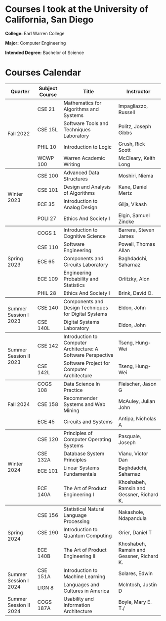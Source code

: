 # Courses I took at the University of California, San Diego

**College:** Earl Warren College

**Major:** Computer Engineering

**Intended Degree:** Bachelor of Science

# Courses Calendar 

<table>
    <thead>
        <tr>
            <th>Quarter</th>
            <th>Subject Course</th>
            <th>Title</th>
            <th>Instructor</th>
        </tr>
    </thead>
    <tbody>
        <tr>
            <td rowspan=4>Fall 2022</td>
            <td>CSE 21</td>
            <td>Mathematics for Algorithms and Systems</td>
            <td>Impagliazzo, Russell</td>
        </tr>
        <tr>
            <td>CSE 15L</td>
            <td>Software Tools and Techniques Laboratory</td>
            <td>Politz, Joseph Gibbs</td>
        </tr>
        <tr>
            <td>PHIL 10</td>
            <td>Introduction to Logic</td>
            <td>Grush, Rick Scott</td>
        </tr>
        <tr>
            <td>WCWP 100</td>
            <td>Warren Academic Writing</td>
            <td>McCleary, Keith Long</td>
        </tr>
    </tbody>
    <tbody>
        <tr>
            <td rowspan=4>Winter 2023</td>
            <td>CSE 100</td>
            <td>Advanced Data Structures </td>
            <td>Moshiri, Niema</td>
        </tr>
        <tr>
            <td>CSE 101</td>
            <td>Design and Analysis of Algorithms</td>
            <td>Kane, Daniel Mertz</td>
        </tr>
        <tr>
            <td>ECE 35</td>
            <td>Introduction to Analog Design</td>
            <td>Gilja, Vikash</td>
        </tr>
        <tr>
            <td>POLI 27</td>
            <td>Ethics And Society I</td>
            <td>Elgin, Samuel Zincke</td>
        </tr>
    </tbody>
    <tbody>
        <tr>
            <td rowspan=5>Spring 2023</td>
            <td>COGS 1</td>
            <td>Introduction to Cognitive Science</td>
            <td>Barrera, Steven James</td>
        </tr>
        <tr>
            <td>CSE 110</td>
            <td>Software Engineering</td>
            <td>Powell, Thomas Allan</td>
        </tr>
        <tr>
            <td>ECE 65</td>
            <td>Components and Circuits Laboratory</td>
            <td>Baghdadchi, Saharnaz</td>
        </tr>
        <tr>
            <td>ECE 109</td>
            <td>Engineering Probability and Statistics</td>
            <td>Orlitzky, Alon</td>
        </tr>
        <tr>
            <td>PHIL 28</td>
            <td>Ethics And Society I</td>
            <td>Brink, David O.</td>
        </tr>
    </tbody>
    <tbody>
        <tr>
            <td rowspan=2>Summer Session I 2023</td>
            <td>CSE 140</td>
            <td>Components and Design Techniques for Digital Systems</td>
            <td>Eldon, John</td>
        </tr>
        <tr>
            <td>CSE 140L</td>
            <td>Digital Systems Laboratory</td>
            <td>Eldon, John</td>
        </tr>
    </tbody>
    <tbody>
        <tr>
            <td rowspan=2>Summer Session II 2023</td>
            <td>CSE 142</td>
            <td>Introduction to Computer Architecture: A Software Perspective</td>
            <td>Tseng, Hung-Wei</td>
        </tr>
        <tr>
            <td>CSE 142L</td>
            <td>Software Project for Computer Architecture</td>
            <td>Tseng, Hung-Wei</td>
        </tr>
    </tbody>
    <tbody>
        <tr>
            <td rowspan=3>Fall 2024</td>
            <td>COGS 108</td>
            <td>Data Science In Practice</td>
            <td>Fleischer, Jason G</td>
        </tr>
        <tr>
            <td>CSE 158</td>
            <td>Recommender Systems and Web Mining</td>
            <td>McAuley, Julian John</td>
        </tr>
        <tr>
            <td>ECE 45</td>
            <td>Circuits and Systems</td>
            <td>Antipa, Nicholas A</td>
        </tr>
    </tbody>
    <tbody>
         <tr>
            <td rowspan=4>Winter 2024</td>
            <td>CSE 120</td>
            <td>Principles of Computer Operating Systems</td>
            <td>Pasquale, Joseph</td>
        </tr>
        <tr>
            <td>CSE 132A</td>
            <td>Database System Principles</td>
            <td>Vianu, Victor Dan</td>
        </tr>
        <tr>
            <td>ECE 101</td>
            <td>Linear Systems Fundamentals</td>
            <td>Baghdadchi, Saharnaz</td>
        </tr>
        <tr>
            <td>ECE 140A</td>
            <td>The Art of Product Engineering I</td>
            <td>Khoshabeh, Ramsin and Gessner, Richard K.</td>
        </tr>
    </tbody>
    <tbody>
        <tr>
            <td rowspan=3>Spring 2024</td>
            <td>CSE 156</td>
            <td>Statistical Natural Language Processing</td>
            <td>Nakashole, Ndapandula</td>
        </tr>
        <tr>
            <td>CSE 190</td>
            <td>Introduction to Quantum Computing</td>
            <td>Grier, Daniel T</td>
        </tr>
        <tr>
            <td>ECE 140B</td>
            <td>The Art of Product Engineering II</td>
            <td>Khoshabeh, Ramsin and Gessner, Richard K.</td>
        </tr>
        <tr>
            <td rowspan=2>Summer Session I 2024</td>
            <td>CSE 151A</td>
            <td>Introduction to Machine Learning</td>
            <td>Solares, Edwin</td>
        </tr>
        <tr>
            <td>LIGN 8</td>
            <td>Languages and Cultures in America</td>
            <td>McIntosh, Justin D</td>
        </tr>
        <tr>
            <td rowspan=1>Summer Session II 2024</td>
            <td>COGS 187A</td>
            <td>Usability and Information Architecture</td>
            <td>Boyle, Mary E. T./</td>
        </tr>
    </tbody>
</table>
